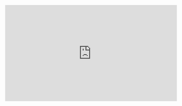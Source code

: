 <iframe width="560" height="315" src="https://www.youtube.com/embed/mpnbTWEuwQ0" title="YouTube video player" frameborder="0" allow="accelerometer; autoplay; clipboard-write; encrypted-media; gyroscope; picture-in-picture" allowfullscreen></iframe>
